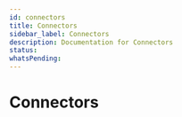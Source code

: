 ```yaml
---
id: connectors
title: Connectors
sidebar_label: Connectors
description: Documentation for Connectors
status: 
whatsPending: 
---
```


# Connectors

